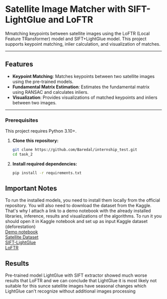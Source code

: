 # Satellite Image Matcher with SIFT-LightGlue and LoFTR

Mmatching keypoints between satellite images using the LoFTR (Local Feature TRansformer) model and SIFT+LightGlue model. This project supports keypoint matching, inlier calculation, and visualization of matches.

---

## Features

- **Keypoint Matching**: Matches keypoints between two satellite images using the pre-trained models.
- **Fundamental Matrix Estimation**: Estimates the fundamental matrix using RANSAC and calculates inliers.
- **Visualization**: Provides visualizations of matched keypoints and inliers between two images.

---
### Prerequisites

This project requires Python 3.10+.

1. **Clone this repository:**
   ```bash
   git clone https://github.com/Baredal/internship_test.git
   cd task_2
   
2. **Install required dependencies:**
   ```bash
   pip install -r requirements.txt
   
## Important Notes

To run the installed models, you need to install them locally from the official repository. You will also need to download the dataset from the Kaggle. That's why I attach a link to a demo notebook with the already installed libraries, inference, results and visualizations of the algorithms. To run it you should open it in Kaggle notebook and set up as input Kaggle dataset (deforestation) <br>
[Demo notebook](https://drive.google.com/file/d/1x4tqyyZrD15vhBoGjSQegbd3TSs9C_th/view?usp=sharing) <br>
[Satellite Dataset](https://www.kaggle.com/datasets/isaienkov/deforestation-in-ukraine) <br>
[SIFT-LightGlue](https://github.com/cvg/LightGlue/tree/main) <br>
[LoFTR](https://github.com/zju3dv/LoFTR)
   
## Results
Pre-trained model LightGlue with SIFT extractor showed much worse results that LoFTR and we can conclude that LightGlue it is most likely not suitable for this sunce satellite images have seasonal changes which LightGlue can't recognize without additional images processing
